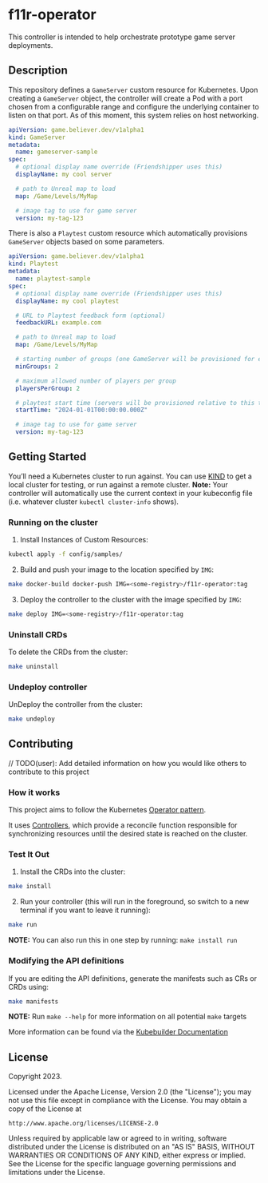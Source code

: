 # f11r-operator

This controller is intended to help orchestrate prototype game server deployments. 

## Description

This repository defines a `GameServer` custom resource for Kubernetes. Upon creating a `GameServer` object, the controller will create a Pod with a port chosen from a configurable range and configure the underlying container to listen on that port. As of this moment, this system relies on host networking.

```yaml
apiVersion: game.believer.dev/v1alpha1
kind: GameServer
metadata:
  name: gameserver-sample
spec:
  # optional display name override (Friendshipper uses this)
  displayName: my cool server

  # path to Unreal map to load
  map: /Game/Levels/MyMap

  # image tag to use for game server
  version: my-tag-123
```

There is also a `Playtest` custom resource which automatically provisions `GameServer` objects based on some parameters. 

```yaml
apiVersion: game.believer.dev/v1alpha1
kind: Playtest
metadata:
  name: playtest-sample
spec:
  # optional display name override (Friendshipper uses this)
  displayName: my cool playtest

  # URL to Playtest feedback form (optional)
  feedbackURL: example.com

  # path to Unreal map to load
  map: /Game/Levels/MyMap

  # starting number of groups (one GameServer will be provisioned for each)
  minGroups: 2

  # maximum allowed number of players per group
  playersPerGroup: 2

  # playtest start time (servers will be provisioned relative to this time)
  startTime: "2024-01-01T00:00:00.000Z"

  # image tag to use for game server
  version: my-tag-123
```

## Getting Started
You’ll need a Kubernetes cluster to run against. You can use [KIND](https://sigs.k8s.io/kind) to get a local cluster for testing, or run against a remote cluster.
**Note:** Your controller will automatically use the current context in your kubeconfig file (i.e. whatever cluster `kubectl cluster-info` shows).

### Running on the cluster
1. Install Instances of Custom Resources:

```sh
kubectl apply -f config/samples/
```

2. Build and push your image to the location specified by `IMG`:

```sh
make docker-build docker-push IMG=<some-registry>/f11r-operator:tag
```

3. Deploy the controller to the cluster with the image specified by `IMG`:

```sh
make deploy IMG=<some-registry>/f11r-operator:tag
```

### Uninstall CRDs
To delete the CRDs from the cluster:

```sh
make uninstall
```

### Undeploy controller
UnDeploy the controller from the cluster:

```sh
make undeploy
```

## Contributing
// TODO(user): Add detailed information on how you would like others to contribute to this project

### How it works
This project aims to follow the Kubernetes [Operator pattern](https://kubernetes.io/docs/concepts/extend-kubernetes/operator/).

It uses [Controllers](https://kubernetes.io/docs/concepts/architecture/controller/),
which provide a reconcile function responsible for synchronizing resources until the desired state is reached on the cluster.

### Test It Out
1. Install the CRDs into the cluster:

```sh
make install
```

2. Run your controller (this will run in the foreground, so switch to a new terminal if you want to leave it running):

```sh
make run
```

**NOTE:** You can also run this in one step by running: `make install run`

### Modifying the API definitions
If you are editing the API definitions, generate the manifests such as CRs or CRDs using:

```sh
make manifests
```

**NOTE:** Run `make --help` for more information on all potential `make` targets

More information can be found via the [Kubebuilder Documentation](https://book.kubebuilder.io/introduction.html)

## License

Copyright 2023.

Licensed under the Apache License, Version 2.0 (the "License");
you may not use this file except in compliance with the License.
You may obtain a copy of the License at

    http://www.apache.org/licenses/LICENSE-2.0

Unless required by applicable law or agreed to in writing, software
distributed under the License is distributed on an "AS IS" BASIS,
WITHOUT WARRANTIES OR CONDITIONS OF ANY KIND, either express or implied.
See the License for the specific language governing permissions and
limitations under the License.

